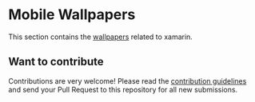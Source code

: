 # Mobile Wallpapers

This section contains the [wallpapers](wallpapers.md) related to xamarin.

## Want to contribute

Contributions are very welcome! Please read the [contribution guidelines](contributing-guidelines.md) and send your Pull Request to this repository for all new submissions.